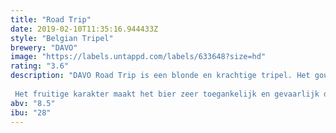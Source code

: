 ```yaml
---
title: "Road Trip"
date: 2019-02-10T11:35:16.944433Z
style: "Belgian Tripel"
brewery: "DAVO"
image: "https://labels.untappd.com/labels/633648?size=hd"
rating: "3.6"
description: "DAVO Road Trip is een blonde en krachtige tripel. Het goudgele bier is zoet en verwarmend door het stevige alcoholpercentage.   Het fruitige karakter maakt het bier zeer toegankelijk en gevaarlijk doordrinkbaar!"
abv: "8.5"
ibu: "28"
---
```

